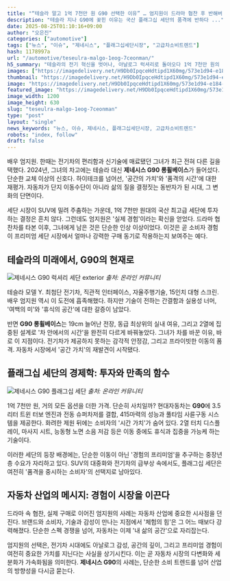 ```yaml
---
title: "“테슬라 말고 1억 7천만 원 G90 선택한 이유” … 엄지원이 드라마 협찬 후 반해버린 車의 정체"
description: "테슬라 지나 G90에 꽂힌 이유는 국산 플래그십 세단의 품격에 반하다 ..."
date: 2025-08-25T01:10:16+09:00
author: "오은진"
categories: ["automotive"]
tags: ["뉴스", "이슈", "제네시스", "플래그십세단시장", "고급차소비트렌드"]
hash: 1178997a
url: "/automotive/teseulra-malgo-1eog-7ceonman/"
h5_summary: "테슬라의 전기 혁신을 벗어나, 아날로그 럭셔리로 돌아오다 1억 7천만 원의 G90, 배우 엄지원의 선택이 던지는 자동차 소비의 의미"
images: ["https://imagedelivery.net/H9Db0IpqceHdtipd1X60mg/573e1d94-e184-481a-6791-5f937060c400/public", "https://imagedelivery.net/H9Db0IpqceHdtipd1X60mg/b1f0d007-ef77-4200-e094-344dc85a3700/public", "https://imagedelivery.net/H9Db0IpqceHdtipd1X60mg/f64233b6-2373-481e-7b71-6b4a4713bc00/public"]
thumbnail: "https://imagedelivery.net/H9Db0IpqceHdtipd1X60mg/573e1d94-e184-481a-6791-5f937060c400/public"
image: "https://imagedelivery.net/H9Db0IpqceHdtipd1X60mg/573e1d94-e184-481a-6791-5f937060c400/public"
featured_image: "https://imagedelivery.net/H9Db0IpqceHdtipd1X60mg/573e1d94-e184-481a-6791-5f937060c400/public"
image_width: 1200
image_height: 630
slug: "teseulra-malgo-1eog-7ceonman"
type: "post"
layout: "single"
news_keywords: "뉴스, 이슈, 제네시스, 플래그십세단시장, 고급차소비트렌드"
robots: "index, follow"
draft: false
---
```


배우 엄지원. 한때는 전기차의 편리함과 신기술에 매료됐던 그녀가 최근 전혀 다른 길을 택했다. 2024년, 그녀의 차고에는 테슬라 대신 **제네시스 G90 롱휠베이스**가 들어섰다. 단순한 교체 이상의 신호다. 하이테크를 넘어선, '공간의 가치'와 '품격의 시간'에 대한 재평가. 자동차가 단지 이동수단이 아니라 삶의 질을 결정짓는 동반자가 된 시대, 그 변화의 단면이다.

세단 시장이 SUV에 밀려 주춤하는 가운데, 1억 7천만 원대의 국산 최고급 세단에 투자하는 결정은 흔치 않다. 그런데도 엄지원은 '실제 경험'이라는 확신을 얻었다. 드라마 협찬차를 타본 이후, 그녀에게 남은 것은 단순한 인상 이상이었다. 이것은 곧 소비자 경험이 프리미엄 세단 시장에서 얼마나 강력한 구매 동기로 작용하는지 보여주는 예다.

## 테슬라의 미래에서, G90의 현재로

![제네시스 G90 럭셔리 세단 exterior](https://imagedelivery.net/H9Db0IpqceHdtipd1X60mg/f64233b6-2373-481e-7b71-6b4a4713bc00/public)
*출처: 온라인 커뮤니티*


테슬라 모델 Y. 최첨단 전기차, 직관적 인터페이스, 자율주행기술, 15인치 대형 스크린. 배우 엄지원 역시 이 도전에 흡족해했다. 하지만 기술이 전하는 간결함과 실용성 너머, '여백의 미'와 '휴식의 공간'에 대한 갈증이 남았다. 

반면 **G90 롱휠베이스**는 19cm 늘어난 전장, 동급 최상위의 실내 여유, 그리고 2열에 집중된 설계로 '차 안에서의 시간'을 완전히 다르게 바꿔놓았다. 그녀가 차를 바꾼 이유, 바로 이 지점이다. 전기차가 제공하지 못하는 감각적 안정감, 그리고 프라이빗한 이동의 품격. 자동차 시장에서 '공간 가치'의 재발견이 시작됐다.

## 플래그십 세단의 경제학: 투자와 만족의 함수

![제네시스 G90 플래그십 세단](https://imagedelivery.net/H9Db0IpqceHdtipd1X60mg/b1f0d007-ef77-4200-e094-344dc85a3700/public)
*출처: 온라인 커뮤니티*


1억 7천만 원, 거의 모든 옵션을 더한 가격. 단순히 사치일까? 현대자동차는 **G90**에 3.5리터 트윈 터보 엔진과 전동 슈퍼차저를 결합, 415마력의 성능과 풀타임 사륜구동 시스템을 제공한다. 화려한 제원 뒤에는 소비자의 '시간 가치'가 숨어 있다. 2열 터치 디스플레이, 마사지 시트, 능동형 노면 소음 저감 등은 이동 중에도 휴식과 집중을 가능케 하는 기술이다. 

이러한 세단의 등장 배경에는, 단순한 이동이 아닌 '경험의 프리미엄'을 추구하는 중장년층 수요가 자리하고 있다. SUV의 대중화와 전기차의 급부상 속에서도, 플래그십 세단은 여전히 '품격을 중시하는 소비자'의 선택지로 남아있다.

## 자동차 산업의 메시지: 경험이 시장을 이끈다

드라마 속 협찬, 실제 구매로 이어진 엄지원의 사례는 자동차 산업에 중요한 시사점을 던진다. 브랜드와 소비자, 기술과 감성이 만나는 지점에서 '체험의 힘'은 그 어느 때보다 강력해졌다. 단순한 스펙 경쟁을 넘어, 자동차는 이제 '내 삶의 공간'으로 자리잡는다.

엄지원의 선택은, 전기차 시대에도 아날로그 감성, 공간의 깊이, 그리고 프리미엄 경험이 여전히 중요한 가치를 지닌다는 사실을 상기시킨다. 이는 곧 자동차 시장의 다변화와 세분화가 가속화됨을 의미한다. **제네시스 G90**의 사례는, 단순한 소비 트렌드를 넘어 산업의 방향성을 다시금 묻는다.
